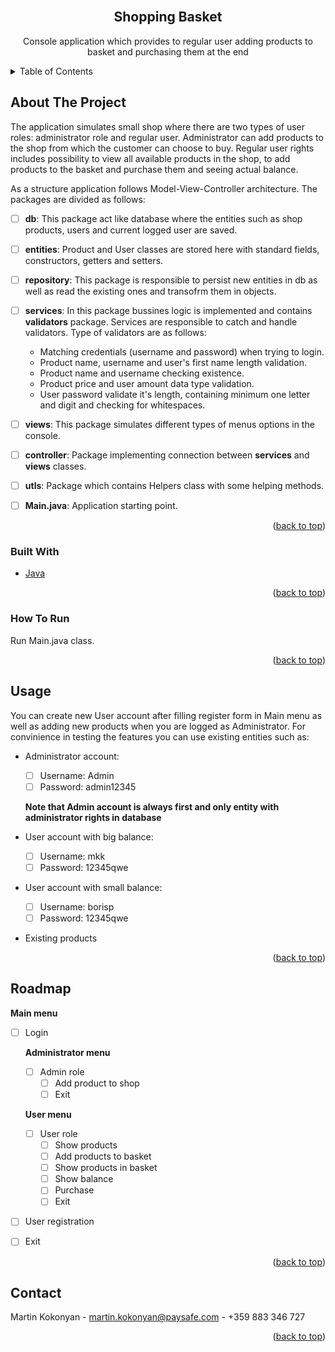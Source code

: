 <div id="top"></div>


<br />
<div align="center">

<h2 align="center">Shopping Basket</h2>
<p>Console application which provides to regular user adding products to basket and purchasing them at the end </p>

</div>



<details>
  <summary>Table of Contents</summary>
  <ol>
    <li>
      <a href="#about-the-project">About The Project</a>
      <ul>
        <li><a href="#built-with">Built With</a></li>
      </ul>
    </li>
    <li>
      <a href="#getting-started">Getting Started</a>
      <ul>
        <li><a href="#how-to-run">How To Run</a></li>
      </ul>
    </li>
    <li><a href="#usage">Usage</a></li>
    <li><a href="#roadmap">Roadmap</a></li>
    <li><a href="#contact">Contact</a></li>
  </ol>
</details>


## About The Project

The application simulates small shop where there are two types of user roles: administrator role and regular user. Administrator can add products to the shop from which the customer can choose to buy. Regular user rights includes possibility to view all available products in the shop, to add products to the basket and purchase them and seeing actual balance.

As a structure application follows Model-View-Controller architecture. The packages are divided as follows:
- [ ] <strong>db</strong>: This package act like database where the entities such as shop products, users and current logged user are saved.
- [ ] <strong>entities</strong>: Product and User classes are stored here with standard fields, constructors, getters and setters.
- [ ] <strong>repository</strong>: This package is responsible to persist new entities in db as well as read the existing ones and transofrm them in objects.
- [ ] <strong>services</strong>: In this package bussines logic is implemented and contains <strong>validators</strong> package. Services are responsible to catch and handle validators. Type of validators are as follows: 
    * Matching credentials (username and password) when trying to login.
    * Product name, username and user's first name length validation. 
    * Product name and username checking existence. 
    * Product price and user amount data type validation.
    * User password validate it's length, containing minimum one letter and digit and checking for whitespaces.
- [ ] <strong>views</strong>: This package simulates different types of menus options in the console.
- [ ] <strong>controller</strong>: Package implementing connection between <strong>services</strong> and <strong>views</strong> classes.
- [ ] <strong>utls</strong>: Package which contains Helpers class with some helping methods.

- [ ] <strong>Main.java</strong>: Application starting point.





<p align="right">(<a href="#top">back to top</a>)</p>



### Built With

* [Java](https://www.java.com/)

<p align="right">(<a href="#top">back to top</a>)</p>


### How To Run

Run Main.java class.

<p align="right">(<a href="#top">back to top</a>)</p>



<!-- USAGE EXAMPLES -->
## Usage

You can create new User account after filling register form in Main menu as well as adding new products when you are logged as Administrator.
For convinience in testing the features you can use existing entities such as:
 * Administrator account: 
    - [ ] Username: Admin
    - [ ] Password: admin12345
   
    <p>
    <strong> Note that Admin account is always first and only entity with administrator rights in database </strong> 
    </p>

  * User account with big balance: 
    - [ ] Username: mkk
    - [ ] Password: 12345qwe

  * User account with small balance: 
    - [ ] Username: borisp
    - [ ] Password: 12345qwe
  
  * Existing products

<p align="right">(<a href="#top">back to top</a>)</p>




## Roadmap

<strong>Main menu</strong>
- [ ] Login
   
    <strong>Administrator menu</strong>
    - [ ] Admin role
        - [ ] Add product to shop    
        - [ ] Exit  
   
    <strong>User menu</strong>
    - [ ] User role
        - [ ] Show products   
        - [ ] Add products to basket  
        - [ ] Show products in basket  
        - [ ] Show balance
        - [ ] Purchase    
        - [ ] Exit  

- [ ] User registration 
- [ ] Exit

 

<p align="right">(<a href="#top">back to top</a>)</p>


## Contact

Martin Kokonyan - martin.kokonyan@paysafe.com - +359 883 346 727



<p align="right">(<a href="#top">back to top</a>)</p>

